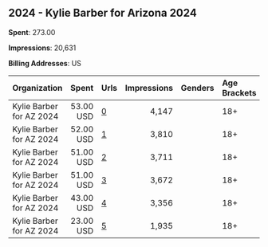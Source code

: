 ## 2024 - Kylie Barber for Arizona 2024 
**Spent**: 273.00

**Impressions**: 20,631

**Billing Addresses**: US

|Organization|Spent|Urls|Impressions|Genders|Age Brackets|Country Codes|
|:---|---:|:---|---:|:---|:---|:---|
|Kylie Barber for AZ 2024|53.00 USD|[0](https://www.snap.com/political-ads/asset/57c2671c750b14854b468694661f21af87f595a2d572f4a5e255701919032bd5?mediaType=jpg)|4,147||18+|united states|
|Kylie Barber for AZ 2024|52.00 USD|[1](https://www.snap.com/political-ads/asset/cda8b721f3098b3aa414531e62ce7ab23c7f73844aaec73d37347440c2b22762?mediaType=mp4)|3,810||18+|united states|
|Kylie Barber for AZ 2024|51.00 USD|[2](https://www.snap.com/political-ads/asset/cdd29202e458051ab68b8042828f49c679c1e2f10bd3736df22ee91a240d842a?mediaType=mp4)|3,711||18+|united states|
|Kylie Barber for AZ 2024|51.00 USD|[3](https://www.snap.com/political-ads/asset/ba66bc1f63a7614939dd8605a6d5080c222c381749db4ec71c6b2138aaec0f25?mediaType=mp4)|3,672||18+|united states|
|Kylie Barber for AZ 2024|43.00 USD|[4](https://www.snap.com/political-ads/asset/ba66bc1f63a7614939dd8605a6d5080c222c381749db4ec71c6b2138aaec0f25?mediaType=mp4)|3,356||18+|united states|
|Kylie Barber for AZ 2024|23.00 USD|[5](https://www.snap.com/political-ads/asset/cdd29202e458051ab68b8042828f49c679c1e2f10bd3736df22ee91a240d842a?mediaType=mp4)|1,935||18+|united states|
